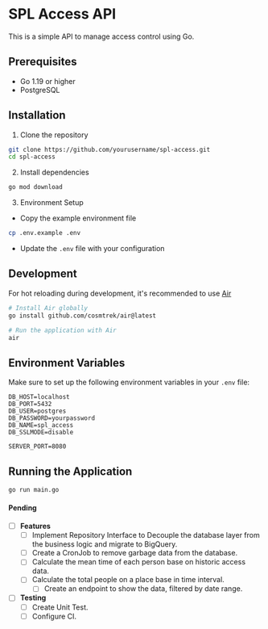 # SPL Access API

This is a simple API to manage access control using Go.

## Prerequisites

- Go 1.19 or higher
- PostgreSQL

## Installation

1. Clone the repository

```bash
git clone https://github.com/yourusername/spl-access.git
cd spl-access
```

2. Install dependencies

```bash
go mod download
```

3. Environment Setup

- Copy the example environment file
```bash
cp .env.example .env
```
- Update the `.env` file with your configuration

## Development

For hot reloading during development, it's recommended to use [Air](https://github.com/cosmtrek/air)

```bash
# Install Air globally
go install github.com/cosmtrek/air@latest

# Run the application with Air
air
```

## Environment Variables

Make sure to set up the following environment variables in your `.env` file:

```env
DB_HOST=localhost
DB_PORT=5432
DB_USER=postgres
DB_PASSWORD=yourpassword
DB_NAME=spl_access
DB_SSLMODE=disable

SERVER_PORT=8080
```

## Running the Application

```bash
go run main.go
```


#### **Pending**
- [ ] **Features**
  - [ ] Implement Repository Interface to Decouple the database layer from the business logic and migrate to BigQuery.
  - [ ] Create a CronJob to remove garbage data from the database.
  - [ ] Calculate the mean time of each person base on historic access data.
  - [ ] Calculate the total people on a place base in time interval.
    - [ ] Create an endpoint to show the data, filtered by date range.

- [ ] **Testing**
  - [ ] Create Unit Test.
  - [ ] Configure CI.
